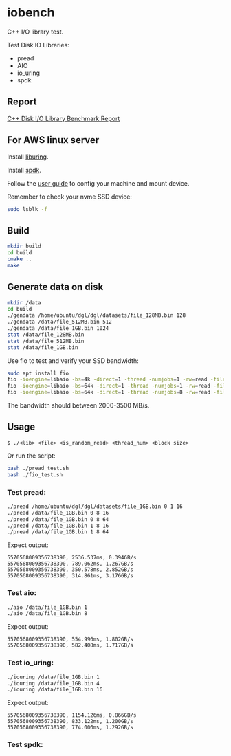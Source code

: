 # iobench
C++ I/O library test.

Test Disk IO Libraries:
- pread
- AIO
- io_uring
- spdk

## Report
[C++ Disk I/O Library Benchmark Report](https://quip-amazon.com/Nz0GABxvGipG/Methods-to-Saturate-the-Full-Bandwidth-of-NVMe-SSD)

## For AWS linux server

Install [liburing](https://github.com/axboe/liburing).

Install [spdk](https://github.com/spdk/spdk).

Follow the [user guide](https://docs.aws.amazon.com/zh_cn/AWSEC2/latest/UserGuide/ebs-using-volumes.html) to config your machine and mount device.

Remember to check your nvme SSD device: 
```bash
sudo lsblk -f
```

## Build
```bash
mkdir build
cd build
cmake ..
make
```


## Generate data on disk
```bash
mkdir /data
cd build
./gendata /home/ubuntu/dgl/dgl/datasets/file_128MB.bin 128
./gendata /data/file_512MB.bin 512
./gendata /data/file_1GB.bin 1024
stat /data/file_128MB.bin
stat /data/file_512MB.bin
stat /data/file_1GB.bin
```

Use fio to test and verify your SSD bandwidth:
```bash
sudo apt install fio
fio -ioengine=libaio -bs=4k -direct=1 -thread -numjobs=1 -rw=read -filename=/data/file_1GB.bin -name="BS 16KB read test" -iodepth=512 -runtime=20
fio -ioengine=libaio -bs=64k -direct=1 -thread -numjobs=1 -rw=read -filename=/data/file_1GB.bin -name="BS 64KB read test" -iodepth=512 -runtime=20
fio -ioengine=libaio -bs=64k -direct=1 -thread -numjobs=8 -rw=read -filename=/data/file_1GB.bin -name="BS 64KB read test" -iodepth=512 -runtime=20
```
The bandwidth should between 2000-3500 MB/s.

## Usage
```
$ ./<lib> <file> <is_random_read> <thread_num> <block size>
```

Or run the script:
```bash
bash ./pread_test.sh
bash ./fio_test.sh
```


### Test pread:
```bash
./pread /home/ubuntu/dgl/dgl/datasets/file_1GB.bin 0 1 16
./pread /data/file_1GB.bin 0 8 16
./pread /data/file_1GB.bin 0 8 64
./pread /data/file_1GB.bin 1 8 16
./pread /data/file_1GB.bin 1 8 64
```

Expect output:
```
5570568009356738390, 2536.537ms, 0.394GB/s
5570568009356738390, 789.062ms, 1.267GB/s
5570568009356738390, 350.578ms, 2.852GB/s
5570568009356738390, 314.861ms, 3.176GB/s
```

### Test aio:
```bash
./aio /data/file_1GB.bin 1
./aio /data/file_1GB.bin 8
```

Expect output:
```
5570568009356738390, 554.996ms, 1.802GB/s
5570568009356738390, 582.408ms, 1.717GB/s
```


### Test io_uring:
```bash
./iouring /data/file_1GB.bin 1
./iouring /data/file_1GB.bin 4
./iouring /data/file_1GB.bin 16
```

Expect output:
```
5570568009356738390, 1154.126ms, 0.866GB/s
5570568009356738390, 833.122ms, 1.200GB/s
5570568009356738390, 774.006ms, 1.292GB/s
```


### Test spdk:


